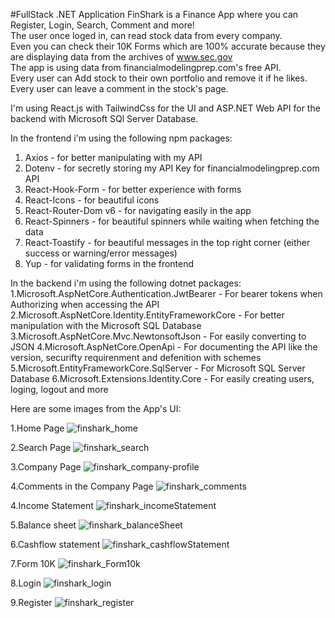 #FullStack .NET Application
FinShark is a Finance App where you can Register, Login, Search, Comment and more!  
The user once loged in, can read stock data from every company.  
Even you can check their 10K Forms which are 100% accurate because they are displaying data from the archives of www.sec.gov  
The app is using data from financialmodelingprep.com's free API.  
Every user can Add stock to their own portfolio and remove it if he likes.  
Every user can leave a comment in the stock's page.  

I'm using React.js with TailwindCss for the UI and ASP.NET Web API for the backend with Microsoft SQl Server Database.  

In the frontend i'm using the following npm packages:
1. Axios - for better manipulating with my API
2. Dotenv - for secretly storing my API Key for financialmodelingprep.com API
3. React-Hook-Form - for better experience with forms
4. React-Icons - for beautiful icons
5. React-Router-Dom v6 - for navigating easily in the app
6. React-Spinners - for beautiful spinners while waiting when fetching the data
7. React-Toastify - for beautiful messages in the top right corner (either success or warning/error messages)
8. Yup - for validating forms in the frontend

In the backend i'm using the following dotnet packages:
1.Microsoft.AspNetCore.Authentication.JwtBearer - For bearer tokens when Authorizing when accessing the API
2.Microsoft.AspNetCore.Identity.EntityFrameworkCore - For better manipulation with the Microsoft SQL Database
3.Microsoft.AspNetCore.Mvc.NewtonsoftJson - For easily converting to JSON
4.Microsoft.AspNetCore.OpenApi - For documenting the API like the version, securifty requirenment and defenition with schemes
5.Microsoft.EntityFrameworkCore.SqlServer - For Microsoft SQL Server Database
6.Microsoft.Extensions.Identity.Core - For easily creating users, loging, logout and more

Here are some images from the App's UI: 

1.Home Page
![finshark_home](https://github.com/aleksandromilenkov/FinanceProject/assets/64156983/4dba17f0-677f-45e2-a9ef-db4d8b83ad00)

2.Search Page
![finshark_search](https://github.com/aleksandromilenkov/FinanceProject/assets/64156983/0f87ae67-c62e-4202-a91f-df66302b06ce)

3.Company Page
![finshark_company-profile](https://github.com/aleksandromilenkov/FinanceProject/assets/64156983/259bc6ca-7061-4e32-863c-2abc7f4209bf)

4.Comments in the Company Page
![finshark_comments](https://github.com/aleksandromilenkov/FinanceProject/assets/64156983/a728e977-60a9-424f-ac19-b6505df91b4f)

4.Income Statement
![finshark_incomeStatement](https://github.com/aleksandromilenkov/FinanceProject/assets/64156983/05e0c29f-03e2-43d4-b71e-69ab4528c10f)

5.Balance sheet
![finshark_balanceSheet](https://github.com/aleksandromilenkov/FinanceProject/assets/64156983/47741d97-c623-4238-bf43-9b3a67e74683)

6.Cashflow statement
![finshark_cashflowStatement](https://github.com/aleksandromilenkov/FinanceProject/assets/64156983/12db87d5-8c5d-48d0-944a-265e7ebfa9f6)

7.Form 10K
![finshark_Form10k](https://github.com/aleksandromilenkov/FinanceProject/assets/64156983/108e722d-390a-4e74-aa16-6dce245990be)

8.Login
![finshark_login](https://github.com/aleksandromilenkov/FinanceProject/assets/64156983/a40c3a1a-4481-4f88-94d6-728e30ba4392)

9.Register
![finshark_register](https://github.com/aleksandromilenkov/FinanceProject/assets/64156983/62280b8e-eac8-4dee-93e4-86801b91a727)
